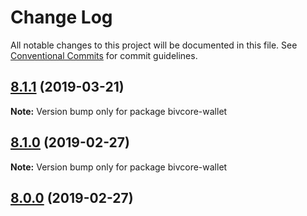 # Change Log

All notable changes to this project will be documented in this file.
See [Conventional Commits](https://conventionalcommits.org) for commit guidelines.

## [8.1.1](https://github.com/bitpay/bivcore-wallet/compare/v8.1.0...v8.1.1) (2019-03-21)

**Note:** Version bump only for package bivcore-wallet

## [8.1.0](https://github.com/bitpay/bivcore-wallet/compare/v5.0.0-beta.44...v8.1.0) (2019-02-27)

**Note:** Version bump only for package bivcore-wallet

## [8.0.0](https://github.com/bitpay/bivcore-wallet/compare/v5.0.0-beta.44...v8.0.0) (2019-02-27)
